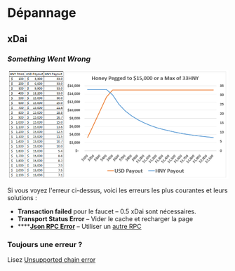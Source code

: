 # Dépannage

## xDai

### _Something_ _Went_ _Wrong_ 

![](../.gitbook/assets/image%20%2810%29.png)

Si vous voyez l'erreur ci-dessus, voici les erreurs les plus courantes et leurs solutions :

* **Transaction failed** pour le faucet – 0.5 xDai sont nécessaires.
* **Transport Status Error** – Vider le cache et recharger la page
* \*\*\*\*[**Json RPC Error**](https://forum.1hive.org/t/troubleshooting-problems-on-metamask/215) – Utiliser un [autre RPC](xdai.md#connecting-via-metamask)

### Toujours une erreur ?

Lisez [Unsupported chain error](https://forum.1hive.org/t/troubleshooting-problems-on-metamask/215/33)


